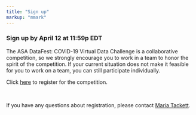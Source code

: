 ```yaml
---
title: "Sign up"
markup: "mmark"
---
```


### Sign up by April 12 at 11:59p EDT 

The ASA DataFest: COVID-19 Virtual Data Challenge is a collaborative competition, so we strongly encourage you to work in a team to honor the spirit of the competition. If your current situation does not make it feasible for you to work on a team, you can still participate individually. 

<a href="https://goo.gl/forms/nTUIDUpb8OiXy7j63"><i class="fas fa-user-plus fa-2x" style="color:#33986"></i></a> Click [here](https://forms.office.com/Pages/ResponsePage.aspx?id=TsVyyzFKnk2xSh6jbfrJTBw0r2_bKCVMs9lST1_-2sxUN08xUjRSOEdIUk5IMTA5MUQxMUhIMkxWVy4u) to register for the competition. 

<br>

If you have any questions about registration, please contact [Maria Tackett](mailto:maria.tackett@duke.edu).